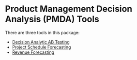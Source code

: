 # Product Management Decision Analysis (PMDA) Tools
There are three tools in this package:
* [Decision Analytic AB Testing](abtest.html)
* [Project Schedule Forecasting](curve.html)
* [Revenue Forecasting](revForecast.html)

<script src="http://code.jquery.com/jquery-1.4.2.min.js"></script> <script> var x = document.getElementsByClassName("site-footer-credits"); setTimeout(() => { x[0].remove(); }, 10); </script>